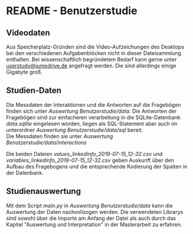 
# README - Benutzerstudie

## Videodaten
Aus Speicherplatz-Gründen sind die Video-Aufzeichungen des Desktops bei den verschiedenen Aufgabenblöcken nicht in dieser Dateisammlung enthalten. Bei wissenschaftlich begründetem Bedarf kann gerne unter <userstudy@jumpdrive.de> angefragt werden. Die sind allerdings einige Gigabyte groß. 

## Studien-Daten
Die Messdaten der Interaktionen und die Antworten auf die Fragebögen finden sich unter *Auswertung Benutzerstudie/data*.
Die Antworten der Fragebögen sind zur einfacheren verarbeitung in die SQLite-Datenbank *data.sqlite* eingelesen worden, liegen als SQL-Statement aber auch im unterordner *Auswertung Benutzerstudie/data/sql* bereit.  
Die Messdaten finden sie unter *Auswertung Benutzerstudie/data/interactions*  

Die beiden Dateien *values_linkedinfo_2019-07-15_12-32.csv* und *variables_linkedinfo_2019-07-15_12-32.csv* geben Auskunft über den Aufbau des Fragebogens und die entsprechende Kodierung der Spalten in der Datenbank.  

## Studienauswertung
Mit dem Script *main.py* in *Auswertung Benutzerstudie/data* kann die Auswertung der Daten nachvollzogen werden. Die verwendeten Librarys sind sowohl über die Importe am Anfang der Datei als auch durch das Kapitel "Auswertung und Interpretation" in der Masterarbeit zu erfahren.
